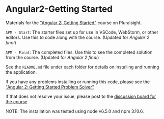 # Angular2-Getting Started
Materials for the ["Angular 2: Getting Started"](http://bit.ly/Angular2-GettingStarted) course on Pluralsight.

`APM - Start`: The starter files set up for use in VSCode, WebStorm, or other editors. Use this to code along with the course. (Updated for <i>Angular 2 final</i>)

`APM - Final`: The completed files. Use this to see the completed solution from the course. (Updated for <i>Angular 2 final</i>)

See the `README.md` file under each folder for details on installing and running the application.

If you have any problems installing or running this code, please see the ["Angular 2: Getting Started Problem Solver"](http://blogs.msmvps.com/deborahk/angular-2-getting-started-problem-solver/)

If that does not resolve your issue, please post to the [discussion board for the course](http://bit.ly/Angular2-GettingStarted/discussion)

NOTE: The installation was tested using node v6.5.0 and npm 3.10.6.
